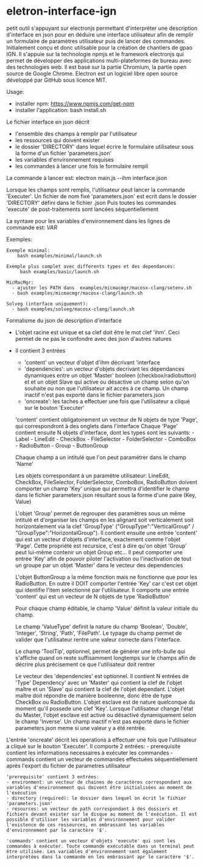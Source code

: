 # eletron-interface-ign

petit outil s'appuyant sur electronjs permettant d'interpréter une description d'interface en json pour en déduire une interface utilisateur afin de remplir un formulaire de paramètres utilisateur puis de lancer des commandes.
Initialement conçu et donc utilisable pour la création de chantiers de gpao IGN.
Il s'appuie sur la technologie npmjs et le framework electronjs qui permet de développer des applications multi-plateformes de bureau avec des technologies web. Il est basé sur la partie Chromium, la partie open source de Google Chrome. Electron est un logiciel libre open source développé par GitHub sous licence MIT.

Usage:
- installer npm: https://www.npmjs.com/get-npm
- installer l'application: bash install.sh

Le fichier interface en json décrit 
- l'ensemble des champs à remplir par l'utilisateur
- les ressources qui doivent exister
- le dossier 'DIRECTORY' dans lequel écrire le formulaire utilisateur sous la forme d'un fichier 'parameters.json'
- les variables d'environnement requises
- les commandes à lancer une fois le formulaire rempli

La commande à lancer est: electron main.js --ihm interface.json 

Lorsque les champs sont remplis, l'utilisateur peut lancer la commande 'Executer'. Un fichier de nom fixé 'parameters.json' est ecrit dans le dossier 'DIRECTORY' défini dans le fichier .json
Puis toutes les commandes 'execute' de post-traitements sont lancées séquentiellement

La syntaxe pour les variables d'environnement dans les lignes de commande est: $VAR$


Exemples: 

    Exemple minimal:
        bash examples/minimal/launch.sh
     
    Exemple plus complet avec differents types et des dependances:
         bash examples/basic/launch.sh
         
    MicMacMgr:
      - ajuster les PATH dans  examples/micmacmgr/macosx-clang/setenv.sh
      - bash examples/micmacmgr/macosx-clang/launch.sh 
         
    Solveg (interface uniquement):
      - bash examples/solveg/macosx-clang/launch.sh 
         
    

Formalisme du json de description d'interface
- L'objet racine est unique et sa clef doit être le mot clef 'ihm'. Ceci permet de ne pas le confondre avec des json d'autres natures
- Il contient 3 entrées
    - 'content' un vecteur d'objet d'ihm décrivant 'interface
    - 'dependencies': un vecteur d'objets decrivant les dépendances dynamiques entre un objet 'Master' booleen (checkbox/radiobutton) et et un objet Slave qui active ou désactive un champ selon qu'on souhaite ou non que l'utilisateur ait accès à ce champ. Un champ inactif n'est pas exporté dans le fichier parameters.json
    - 'oncreate': les taches a effectuer une fois que l'utilisateur a cliqué sur le bouton 'Executer'
    
    
    'content' contient obligatoirement un vecteur de N objets de type 'Page', qui correspondront à des onglets dans l'interface
    Chaque 'Page' contient ensuite N objets d'interface, dont les types sont les suivants:
        - Label
        - LineEdit
        - CheckBox
        - FileSelector
        - FolderSelector
        - ComboBox
        - RadioButton
        - Group
        - ButtonGroup
        
    Chaque champ a un intitulé que l'on peut paramétrer dans le champ 'Name'
        
    Les objets correspondant à un paramètre utilisateur: LineEdit, CheckBox, FileSelector, FolderSelector, ComboBox, RadioButton doivent comporter un champ 'Key' unique qui permettra d'identifier le champ dans le fichier parameters.json résultant sous la forme d'une paire (Key, Value)
    
    L'objet 'Group' permet de regrouper des paramètres sous un même intitulé et d'organiser les champs en les alignant soit verticalement soit horizontalement via la clef 'GroupType' ("GroupType":"VerticalGroup" / "GroupType":"HorizontalGroup"). Il contient ensuite une entrée 'content' qui est un vecteur d'objets d'interface, exactement comme l'objet 'Page'. Cette propriété est recursice, c'est à dire qu'on objet 'Group' peut lui-même contenir un objet Group etc...  Il peut comporter une entrée 'Key' afin de pouvoir piloter l'activation ou l'inactivation de tout un groupe par un objet 'Master' dans le vecteur des dependencies
    
    L'objet ButtonGroup a la même fonction mais ne fonctionne que pour les RadioButton. En outre il DOIT comporter l'entrée 'Key' car c'est cet objet qui identifie l'item selectionné par l'utilisateur. Il comporte une entrée 'content' qui est un vecteur de N objets de type 'RadioButton'
    
    Pour chaque champ éditable, le champ 'Value' définit la valeur initiale du champ. 
    
    Le champ 'ValueType' definit la nature du champ 'Boolean', 'Double', 'Integer', 'String', 'Path', 'FilePath'. Le typage du champ permet de valider que l'utilisateur rentre une valeur correcte dans l'interface.
    
   Le champ 'ToolTip', optionnel, permet de générer une info-bulle qui s'affiche quand on reste suffisamment longtemps sur le champs afin de décrire plus précisement ce que l'utilisateur doit rentrer 
   
  
  Le vecteur des 'dependencies' est optionnel. Il contient N entrées de 'Type' Dependency' avec un 'Master' qui contient la clef de l'objet maître et un 'Slave' qui contient la clef de l'objet dependant. L'objet maître doit répondre de manière booleenne, donc être de type CheckBox ou RadioButton. L'objet esclave est de nature quelconque du moment qu'il possede une clef 'Key'. Lorsque l'utilisateur change l'état du Master, l'objet esclave est activé ou désactivé dynamiquement selon le champ 'Inverse'. Un champ inactif n'est pas exporté dans le fichier parameters.json meme si une valeur y a été rentrée.


L'entrée 'oncreate' décrit les operations à effectuer une fois que l'utilisateur a cliqué sur le bouton 'Executer'.
Il comporte 2 entrées:
    - prerequisite contient les informations necessaires à exécuter les commandes
    - commands contient un vecteur de commandes effectuées séquentiellement après l'export du fichier de parametres utilisateur
    
    'prerequisite' contient 3 entrées:
    - environment: un vecteur de chaines de caractères correspondant aux variables d'environnement qui doivent être initialisées au moment de l'exécution
    - directory (required): le dossier dans lequel on écrit le fichier 'parameters.json'
    - resources: un vecteur de path correspondant à des dossiers et fichiers devant exister sur le disque au moment de l'exécution. Il est possible d'utiliser les variables d'environnement pour valider l'existence de ces ressources, en embrassant les variables d'environnement par le caractère '$'.

    'commands' contient un vecteur d'objets 'execute' qui sont les commandes à exécuter. Toute commande exécutable dans un terminal peut être utilisée. Les variables d'environnement sont également interprétées dans la commande en les embrassant apr le caractère '$'.



